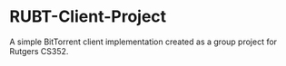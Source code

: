 RUBT-Client-Project
===================

A simple BitTorrent client implementation created as a group project for Rutgers CS352.

